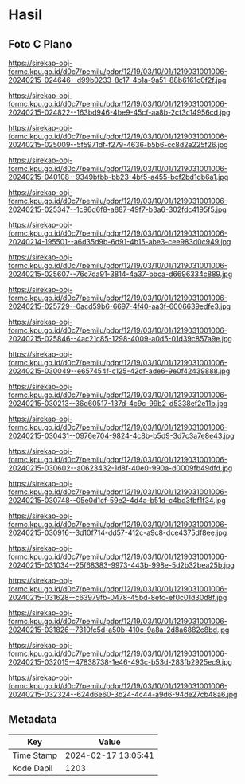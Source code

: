 # Hasil

## Foto C Plano

https://sirekap-obj-formc.kpu.go.id/d0c7/pemilu/pdpr/12/19/03/10/01/1219031001006-20240215-024646--d99b0233-8c17-4b1a-9a51-88b6161c0f2f.jpg

https://sirekap-obj-formc.kpu.go.id/d0c7/pemilu/pdpr/12/19/03/10/01/1219031001006-20240215-024822--163bd946-4be9-45cf-aa8b-2cf3c14956cd.jpg

https://sirekap-obj-formc.kpu.go.id/d0c7/pemilu/pdpr/12/19/03/10/01/1219031001006-20240215-025009--5f5971df-f279-4636-b5b6-cc8d2e225f26.jpg

https://sirekap-obj-formc.kpu.go.id/d0c7/pemilu/pdpr/12/19/03/10/01/1219031001006-20240215-040108--9349bfbb-bb23-4bf5-a455-bcf2bd1db6a1.jpg

https://sirekap-obj-formc.kpu.go.id/d0c7/pemilu/pdpr/12/19/03/10/01/1219031001006-20240215-025347--1c96d6f8-a887-49f7-b3a6-302fdc4195f5.jpg

https://sirekap-obj-formc.kpu.go.id/d0c7/pemilu/pdpr/12/19/03/10/01/1219031001006-20240214-195501--a6d35d9b-6d91-4b15-abe3-cee983d0c949.jpg

https://sirekap-obj-formc.kpu.go.id/d0c7/pemilu/pdpr/12/19/03/10/01/1219031001006-20240215-025607--76c7da91-3814-4a37-bbca-d6696334c889.jpg

https://sirekap-obj-formc.kpu.go.id/d0c7/pemilu/pdpr/12/19/03/10/01/1219031001006-20240215-025729--0acd59b6-6697-4f40-aa3f-6006639edfe3.jpg

https://sirekap-obj-formc.kpu.go.id/d0c7/pemilu/pdpr/12/19/03/10/01/1219031001006-20240215-025846--4ac21c85-1298-4009-a0d5-01d39c857a9e.jpg

https://sirekap-obj-formc.kpu.go.id/d0c7/pemilu/pdpr/12/19/03/10/01/1219031001006-20240215-030049--e657454f-c125-42df-ade6-9e0f42439888.jpg

https://sirekap-obj-formc.kpu.go.id/d0c7/pemilu/pdpr/12/19/03/10/01/1219031001006-20240215-030213--36d60517-137d-4c9c-99b2-d5338ef2e11b.jpg

https://sirekap-obj-formc.kpu.go.id/d0c7/pemilu/pdpr/12/19/03/10/01/1219031001006-20240215-030431--0976e704-9824-4c8b-b5d9-3d7c3a7e8e43.jpg

https://sirekap-obj-formc.kpu.go.id/d0c7/pemilu/pdpr/12/19/03/10/01/1219031001006-20240215-030602--a0623432-1d8f-40e0-990a-d0009fb49dfd.jpg

https://sirekap-obj-formc.kpu.go.id/d0c7/pemilu/pdpr/12/19/03/10/01/1219031001006-20240215-030748--05e0d1cf-59e2-4d4a-b51d-c4bd3fbf1f34.jpg

https://sirekap-obj-formc.kpu.go.id/d0c7/pemilu/pdpr/12/19/03/10/01/1219031001006-20240215-030916--3d10f714-dd57-412c-a9c8-dce4375df8ee.jpg

https://sirekap-obj-formc.kpu.go.id/d0c7/pemilu/pdpr/12/19/03/10/01/1219031001006-20240215-031034--25f68383-9973-443b-998e-5d2b32bea25b.jpg

https://sirekap-obj-formc.kpu.go.id/d0c7/pemilu/pdpr/12/19/03/10/01/1219031001006-20240215-031628--c63979fb-0478-45bd-8efc-ef0c01d30d8f.jpg

https://sirekap-obj-formc.kpu.go.id/d0c7/pemilu/pdpr/12/19/03/10/01/1219031001006-20240215-031826--7310fc5d-a50b-410c-9a8a-2d8a6882c8bd.jpg

https://sirekap-obj-formc.kpu.go.id/d0c7/pemilu/pdpr/12/19/03/10/01/1219031001006-20240215-032015--47838738-1e46-493c-b53d-283fb2925ec9.jpg

https://sirekap-obj-formc.kpu.go.id/d0c7/pemilu/pdpr/12/19/03/10/01/1219031001006-20240215-032324--624d6e60-3b24-4c44-a9d6-94de27cb48a6.jpg


## Metadata

| Key        | Value               |
| ---------- | ------------------- |
| Time Stamp | 2024-02-17 13:05:41 |
| Kode Dapil | 1203                |



